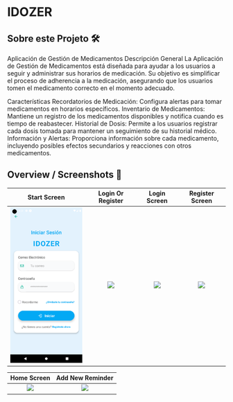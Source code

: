# IDOZER

## Sobre este Projeto 🛠️

Aplicación de Gestión de Medicamentos
Descripción General
La Aplicación de Gestión de Medicamentos está diseñada para ayudar a los usuarios a seguir y administrar sus horarios de medicación. Su objetivo es simplificar el proceso de adherencia a la medicación, asegurando que los usuarios tomen el medicamento correcto en el momento adecuado.

Características
Recordatorios de Medicación: Configura alertas para tomar medicamentos en horarios específicos.
Inventario de Medicamentos: Mantiene un registro de los medicamentos disponibles y notifica cuando es tiempo de reabastecer.
Historial de Dosis: Permite a los usuarios registrar cada dosis tomada para mantener un seguimiento de su historial médico.
Información y Alertas: Proporciona información sobre cada medicamento, incluyendo posibles efectos secundarios y reacciones con otros medicamentos.

## Overview / Screenshots 📸

|                         Start Screen                         |                         Login Or Register                          |                       Login Screen                       |                      Register Screen                      |
| :----------------------------------------------------------: | :----------------------------------------------------------------: | :------------------------------------------------------: | :-------------------------------------------------------: |
| <img src="./assets/screenshots/login.png" width="200" /> | <img src="./assets/screenshots/.png" width="200" /> | <img src="./assets/screenshots/.png" width="200" /> | <img src="./assets/screenshots/.png" width="200" /> |

|                       Home Screen                       |                        Add New Reminder                        |
| :-----------------------------------------------------: | :------------------------------------------------------------: |
| <img src="./assets/screenshots/.png" width="200" /> | <img src="./assets/screenshots/.png" width="200" /> |

